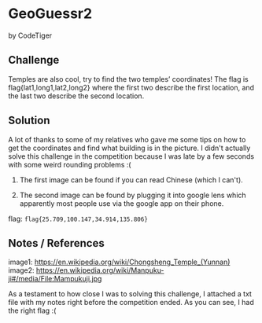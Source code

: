 # GeoGuessr2
by CodeTiger

## Challenge
Temples are also cool, try to find the two temples’ coordinates! The flag is flag{lat1,long1,lat2,long2} where the first two describe the first location, and the last two describe the second location.

## Solution
A lot of thanks to some of my relatives who gave me some tips on how to get the coordinates and find what building is in the picture. I didn't actually solve this challenge in the competition because I was late by a few seconds with some weird rounding problems :(

1. The first image can be found if you can read Chinese (which I can't).

2. The second image can be found by plugging it into google lens which apparently most people use via the google app on their phone.

flag: ```flag{25.709,100.147,34.914,135.806}```

## Notes / References
image1: https://en.wikipedia.org/wiki/Chongsheng_Temple_(Yunnan)
image2: https://en.wikipedia.org/wiki/Manpuku-ji#/media/File:Mampukuji.jpg

As a testament to how close I was to solving this challenge, I attached a txt file with my notes right before the competition ended. As you can see, I had the right flag :(
